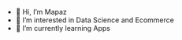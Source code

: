 - 👋 Hi, I’m Mapaz
- 👀 I’m interested in Data Science and Ecommerce
- 🌱 I’m currently learning Apps

<!---
mapazvtex/mapazvtex is a ✨ special ✨ repository because its `README.md` (this file) appears on your GitHub profile.
You can click the Preview link to take a look at your changes.
--->
